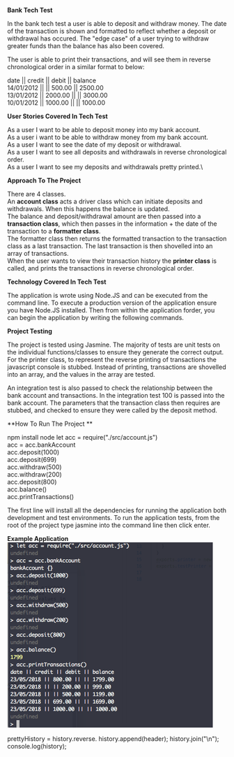 **Bank Tech Test**

In the bank tech test a user is able to deposit and withdraw money. The date of the transaction is shown and formatted to reflect whether a deposit or withdrawal has occured. The "edge case" of a user trying to withdraw greater funds than the balance has also been covered.

The user is able to print their transactions, and will see them in reverse chronological order in a similar format to below:

date || credit || debit || balance\
14/01/2012 || || 500.00 || 2500.00\
13/01/2012 || 2000.00 || || 3000.00\
10/01/2012 || 1000.00 || || 1000.00

**User Stories Covered In Tech Test**

As a user I want to be able to deposit money into my bank account.\
As a user i want to be able to withdraw money from my bank account.\
As a user I want to see the date of my deposit or withdrawal.\
As a user I want to see all deposits and withdrawals in reverse chronological order.\
As a user I want to see my deposits and withdrawals pretty printed.\

**Approach To The Project**

There are 4 classes.\
An **account class** acts a driver class which can initiate deposits and withdrawals. When this happens the balance is updated.\
The balance and deposit/withdrawal amount are then passed into a **transaction class**, which then passes in the information + the date of the transaction to a **formatter class**.\
The formatter class then returns the formatted transaction to the transaction class as a last transaction. The last transaction is then shovelled into an array of transactions.\
When the user wants to view their transaction history the **printer class** is called, and prints the transactions in reverse chronological order. 

**Technology Covered In Tech Test**

The application is wrote using Node.JS and can be executed from the command line. To execute a production version of the application ensure you have Node.JS installed. Then from within the application forder, you can begin the application by writing the following commands.

**Project Testing**

The project is tested using Jasmine. The majority of tests are unit tests on the individual functions/classes to ensure they generate the correct output. For the printer class, to represent the reverse printing of transactions the javascript console is stubbed. Instead of printing, transactions are shovelled into an array, and the values in the array are tested.

An integration test is also passed to check the relationship between the bank account and transactions. In the integration test 100 is passed into the bank account. The parameters that the transaction class then requires are stubbed, and checked to ensure they were called by the deposit method.

**How To Run The Project **

npm install
node
let acc = require("./src/account.js")\
acc = acc.bankAccount\
acc.deposit(1000)\
acc.deposit(699)\
acc.withdraw(500)\
acc.withdraw(200)\
acc.deposit(800)\
acc.balance()\
acc.printTransactions()

The first line will install all the dependencies for running the application both development and test environments. To run the application tests, from the root of the project type jasmine into the command line then click enter.

**Example Application**\
![Sample Application](./example_bank_test.png?raw=true "Title")

prettyHistory = history.reverse.
history.append(header);
history.join("\n");
console.log(history);



